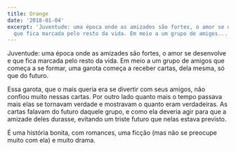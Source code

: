 ```yaml
---
title: Orange
date: '2018-01-04'
excerpt: 'Juventude: uma época onde as amizades são fortes, o amor se desenvolve e
  que fica marcada pelo resto da vida. Em meio a um grupo de amigos...'
---
```




Juventude: uma época onde as amizades são fortes, o amor se desenvolve e que fica marcada pelo resto da vida. Em meio a um grupo de amigos que começa a se formar, uma garota começa a receber cartas, dela mesma, só que do futuro.

Essa garota, que o mais queria era se divertir com seus amigos, não confiou muito nessas cartas. Por outro lado quanto mais o tempo passava mais elas se tornavam verdade e mostravam o quanto eram verdadeiras. As cartas falavam do futuro daquele grupo, e como ela deveria agir para que a amizade deles durasse, evitando um triste futuro que nelas estava previsto.

É uma história bonita, com romances, uma ficção (mas não se preocupe muito com ela) e muito drama.